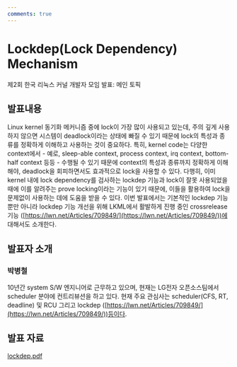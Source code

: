 ```yaml
---
comments: true
---
```


# Lockdep(Lock Dependency) Mechanism
제2회 한국 리눅스 커널 개발자 모임 발표: 메인 토픽

## 발표내용

Linux kernel 동기화 메커니즘 중에 lock이 가장 많이 사용되고 있는데, 주의 깊게  사용하지 않으면
시스템이 deadlock이라는 상태에 빠질 수 있기 때문에 lock의 특성과 종류를 정확하게 이해하고
사용하는 것이 중요하다. 특히, kernel code는 다양한 context에서 - 예로, sleep-able context,
process context, irq context, bottom-half context 등등 - 수행될 수 있기 때문에 context의 특성과
종류까지 정확하게 이해해야, deadlock을 회피하면서도 효과적으로 lock을 사용할 수 있다.
다행히, 이미 kernel 내에 lock dependency를 검사하는 lockdep 기능과 lock이 잘못 사용되었을 때에
이를 알려주는 prove locking이라는 기능이 있기 때문에, 이들을 활용하여 lock을 문제없이 사용하는
데에 도움을 받을 수 있다. 이번 발표에서는 기본적인 lockdep 기능뿐만 아니라 lockdep 기능 개선을
위해 LKML에서 활발하게 진행 중인 crossrelease 기능
([https://lwn.net/Articles/709849/](https://lwn.net/Articles/709849/))에 대해서도
소개한다. 

## 발표자 소개

### 박병철
10년간 system S/W 엔지니어로 근무하고 있으며, 현재는 LG전자 오픈소스팀에서 scheduler 분야에
컨트리뷰션을 하고 있다. 현재 주요 관심사는 scheduler(CFS, RT, deadline) 및 RCU 그리고 lockdep
([https://lwn.net/Articles/709849/](https://lwn.net/Articles/709849/))등이다. 

## 발표 자료
[lockdep.pdf](https://github.com/kernel-dev-ko/kernel-dev-ko.github.io/raw/master/2nd/session-01/lockdep.pdf)
